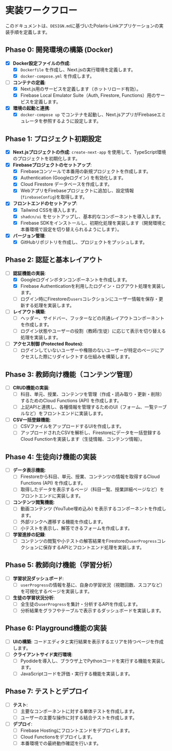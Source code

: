 # 実装ワークフロー

このドキュメントは、`DESIGN.md`に基づいたPolaris-Linkアプリケーションの実装手順を定義します。

## Phase 0: 開発環境の構築 (Docker)

- [x] **Docker設定ファイルの作成**:
  - [x] `Dockerfile` を作成し、Next.jsの実行環境を定義します。
  - [x] `docker-compose.yml` を作成します。
- [ ] **コンテナの定義**:
  - [x] Next.js用のサービスを定義します（ホットリロード有効）。
  - [x] Firebase Local Emulator Suite（Auth, Firestore, Functions）用のサービスを定義します。
- [x] **環境の起動と連携**:
  - [x] `docker-compose up` でコンテナを起動し、Next.jsアプリがFirebaseエミュレータを参照するように設定します。

## Phase 1: プロジェクト初期設定

- [x] **Next.jsプロジェクトの作成**: `create-next-app` を使用して、TypeScript環境のプロジェクトを初期化します。
- [x] **Firebaseプロジェクトのセットアップ**:
  - [x] Firebaseコンソールで本番用の新規プロジェクトを作成します。
  - [x] Authentication (Googleログイン) を有効化します。
  - [x] Cloud Firestore データベースを作成します。
  - [x] WebアプリをFirebaseプロジェクトに追加し、設定情報(`firebaseConfig`)を取得します。
- [x] **フロントエンドのセットアップ**:
  - [x] Tailwind CSSを導入します。
  - [x] `shadcn/ui` をセットアップし、基本的なコンポーネントを導入します。
  - [x] Firebase SDKをインストールし、初期化処理を実装します（開発環境と本番環境で設定を切り替えられるようにします）。
- [x] **バージョン管理**:
  - [x] GitHubリポジトリを作成し、プロジェクトをプッシュします。

## Phase 2: 認証と基本レイアウト

- [ ] **認証機能の実装**:
  - [x] Googleログインボタンコンポーネントを作成します。
  - [x] Firebase Authenticationを利用したログイン・ログアウト処理を実装します。
  - [ ] ログイン時にFirestoreの`users`コレクションにユーザー情報を保存・更新する処理を実装します。
- [ ] **レイアウト構築**:
  - [ ] ヘッダー、サイドバー、フッターなどの共通レイアウトコンポーネントを作成します。
  - [ ] ログイン状態やユーザーの役割（教師/生徒）に応じて表示を切り替える処理を実装します。
- [ ] **アクセス制御 (Protected Routes)**:
  - [ ] ログインしていないユーザーや権限のないユーザーが特定のページにアクセスした際にリダイレクトする仕組みを構築します。

## Phase 3: 教師向け機能（コンテンツ管理）

- [ ] **CRUD機能の実装**:
  - [ ] 科目、単元、授業、コンテンツを管理（作成・読み取り・更新・削除）するためのCloud Functions (API) を作成します。
  - [ ] 上記APIと連携し、各種情報を管理するためのUI（フォーム、一覧テーブルなど）をフロントエンドに実装します。
- [ ] **CSV一括登録機能**:
  - [ ] CSVファイルをアップロードするUIを作成します。
  - [ ] アップロードされたCSVを解析し、Firestoreにデータを一括登録するCloud Functionを実装します（生徒情報、コンテンツ情報）。

## Phase 4: 生徒向け機能の実装

- [ ] **データ表示機能**:
  - [ ] Firestoreから科目、単元、授業、コンテンツの情報を取得するCloud Functions (API) を作成します。
  - [ ] 取得したデータを表示するページ（科目一覧、授業詳細ページなど）をフロントエンドに実装します。
- [ ] **コンテンツ閲覧機能**:
  - [ ] 動画コンテンツ (YouTube埋め込み) を表示するコンポーネントを作成します。
  - [ ] 外部リンクへ遷移する機能を作成します。
  - [ ] 小テストを表示し、解答できるフォームを作成します。
- [ ] **学習進捗の記録**:
  - [ ] コンテンツの閲覧や小テストの解答結果をFirestoreの`userProgress`コレクションに保存するAPIとフロントエンド処理を実装します。

## Phase 5: 教師向け機能（学習分析）

- [ ] **学習状況ダッシュボード**:
  - [ ] `userProgress`の情報を基に、自身の学習状況（視聴回数、スコアなど）を可視化するページを実装します。
- [ ] **生徒の学習状況分析**:
  - [ ] 全生徒の`userProgress`を集計・分析するAPIを作成します。
  - [ ] 分析結果をグラフやテーブルで表示するダッシュボードを実装します。

## Phase 6: Playground機能の実装

- [ ] **UIの構築**: コードエディタと実行結果を表示するエリアを持つページを作成します。
- [ ] **クライアントサイド実行環境**:
  - [ ] Pyodideを導入し、ブラウザ上でPythonコードを実行する機能を実装します。
  - [ ] JavaScriptコードを評価・実行する機能を実装します。

## Phase 7: テストとデプロイ

- [ ] **テスト**:
  - [ ] 主要なコンポーネントに対する単体テストを作成します。
  - [ ] ユーザーの主要な操作に対する結合テストを作成します。
- [ ] **デプロイ**:
  - [ ] Firebase Hostingにフロントエンドをデプロイします。
  - [ ] Cloud Functionsをデプロイします。
  - [ ] 本番環境での最終動作確認を行います。
